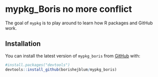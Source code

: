 
<!-- README.md is generated from README.Rmd. Please edit that file -->

# mypkg\_Boris no more conflict

<!-- badges: start -->

<!-- badges: end -->

The goal of `mypkg` is to play around to learn how R packages and GitHub
work.

## Installation

You can install the latest version of `mypkg_boris` from
[GitHub](https://github.com/borishejblum/mypkg_boris) with:

``` r
#install.packages("devtools")
devtools::install_github(borishejblum/mypkg_boris)
```
